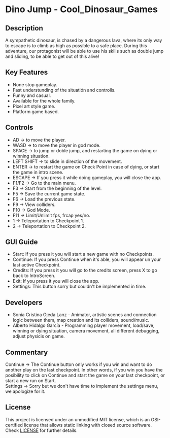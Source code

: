 # Dino Jump - Cool_Dinosaur_Games

## Description

A sympathetic dinosaur, is chased by a dangerous lava, where its only way to escape is to climb as high as possible to a safe place. 
During this adventure, our protagonist will be able to use his skills such as double jump and sliding, to be able to get out of this alive!

## Key Features

 - None stop gameplay.
 - Fast understunding of the situatión and controlls.
 - Funny and casual.
 - Available for the whole family.
 - Pixel art style game.
 - Platform game based.
 
## Controls

 - AD -> to move the player.
 - WASD -> to move the player in god mode.
 - SPACE -> to jump or doble jump, and restarting the game on dying or winning situation.
 - LEFT SHIFT -> to slide in direction of the movement.
 - ENTER -> to restart the game on Check Point in case of dying, or start the game in intro scene.
 - ESCAPE -> If you press it while doing gameplay, you will close the app. 
 - F1/F2 -> Go to the main menu. 
 - F3 -> Start from the beginning of the level.
 - F5 -> Save the current game state.
 - F6 -> Load the previous state.
 - F9 -> View colliders.
 - F10 -> God Mode.
 - F11 -> Limit/Unlimit fps, frcap yes/no.
 - 1 -> Teleportation to Checkpoint 1.
 - 2 -> Teleportation to Checkpoint 2.
	
## GUI Guide

 - Start: If you press it you will start a new game with no Checkpoints.
 - Continue: If you press Continue when it's able, you will appear un your last active Checkpoint.
 - Credits: If you press it you will go to the credits screen, press X to go back to IntroScreen. 
 - Exit: If you press it you will close the app.
 - Settings: This button sorry but couldn't be implemented in time.  

## Developers

 - Sonia Cristina Ojeda Lanz - Animator, artistic scenes and connection logic between them, map creation and its colliders, sound/music.
 - Alberto Hidalgo García - Programming player movement, load/save, winning or dying situation, camera movement, all different debugging, adjust physicis on game. 

## Commentary

Continue -> The Continue button only works if you win and want to do another play on the last checkpoint. In other words, if you win you have the posibility
to click on Continue and start the game on your last checkpoint, or start a new run on Start.  
Settings -> Sorry but we don't have time to implement the settings menu, we apologize for it.

## License

This project is licensed under an unmodified MIT license, which is an OSI-certified license that allows static linking with closed source software. Check [LICENSE](LICENSE) for further details.
